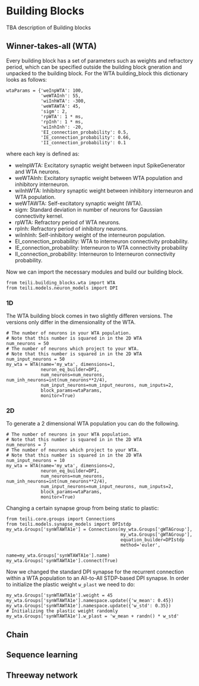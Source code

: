 # Building Blocks

TBA description of Building blocks

## Winner-takes-all (WTA)
Every building block has a set of parameters such as weights and refractory period, which can be specified outside the building block gneration and unpacked to the building block. For the WTA building_block this dictionary looks as follows:
```
wtaParams = {'weInpWTA': 100,
             'weWTAInh': 55,
             'wiInhWTA': -300,
             'weWTAWTA': 45,
             'sigm': 2,
             'rpWTA': 1 * ms,
             'rpInh': 1 * ms,
             'wiInhInh': -20,
             'EI_connection_probability': 0.5,
             'IE_connection_probability': 0.66,
             'II_connection_probability': 0.1
```
where each key is defined as:
*  weInpWTA: Excitatory synaptic weight between input SpikeGenerator and WTA neurons.
*  weWTAInh: Excitatory synaptic weight between WTA population and inhibitory interneuron.
*  wiInhWTA: Inhibitory synaptic weight between inhibitory interneuron and WTA population.
*  weWTAWTA: Self-excitatory synaptic weight (WTA).
*  sigm: Standard deviation in number of neurons for Gaussian connectivity kernel.
*  rpWTA: Refractory period of WTA neurons.
*  rpInh: Refractory period of inhibitory neurons.
*  wiInhInh: Self-inhibitory weight of the interneuron population.
*  EI_connection_probability: WTA to interneuron connectivity probability.
*  IE_connection_probability: Interneuron to WTA connectivity probability
*  II_connection_probability: Interneuron to Interneuron connectivity probability.

Now we can import the necessary modules and build our building block.
```
from teili.building_blocks.wta import WTA
from teili.models.neuron_models import DPI
```
### 1D
The WTA building block comes in two slightly differen versions. The versions only differ in the dimensionality of the WTA.
```
# The number of neurons in your WTA population.
# Note that this number is squared in in the 2D WTA
num_neurons = 50
# The number of neurons which project to your WTA.
# Note that this number is squared in in the 2D WTA
num_input_neurons = 50
my_wta = WTA(name='my_wta', dimensions=1,
             neuron_eq_builder=DPI,
             num_neurons=num_neurons, num_inh_neurons=int(num_neurons**2/4),
             num_input_neurons=num_input_neurons, num_inputs=2,
             block_params=wtaParams,
             monitor=True)
```
### 2D
To generate a 2 dimensional WTA population you can do the following.
```
# The number of neurons in your WTA population.
# Note that this number is squared in in the 2D WTA
num_neurons = 7
# The number of neurons which project to your WTA.
# Note that this number is squared in in the 2D WTA
num_input_neurons = 10
my_wta = WTA(name='my_wta', dimensions=2,
             neuron_eq_builder=DPI,
             num_neurons=num_neurons, num_inh_neurons=int(num_neurons**2/4),
             num_input_neurons=num_input_neurons, num_inputs=2,
             block_params=wtaParams,
             monitor=True)
```


Changing a certain synapse group from being static to plastic:
```
from teili.core.groups import Connections
from teili.models.synapse_models import DPIstdp
my_wta.Groups['synWTAWTA1e'] = Connections(my_wta.Groups['gWTAGroup'],
                                           my_wta.Groups['gWTAGroup'],
                                           equation_builder=DPIstdp
                                           method='euler',
                                           name=my_wta.Groups['synWTAWTA1e'].name)
my_wta.Groups['synWTAWTA1e'].connect(True)
```
Now we changed the standard DPI synapse for the recurrent connection within a WTA population to an All-to-All STDP-based DPI synapse. In order to initialize the plastic weight `w_plast` we need to do:
```
my_wta.Groups['synWTAWTA1e'].weight = 45
my_wta.Groups['synWTAWTA1e'].namespace.update({'w_mean': 0.45})
my_wta.Groups['synWTAWTA1e'].namespace.update({'w_std': 0.35})
# Initializing the plastic weight randomly
my_wta.Groups['synWTAWTA1e'].w_plast = 'w_mean + randn() * w_std'
```

## Chain

## Sequence learning

## Threeway network